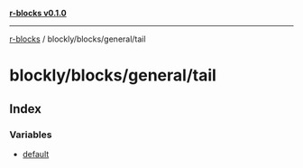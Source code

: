 [**r-blocks v0.1.0**](../../../../README.md)

***

[r-blocks](../../../../modules.md) / blockly/blocks/general/tail

# blockly/blocks/general/tail

## Index

### Variables

- [default](variables/default.md)
